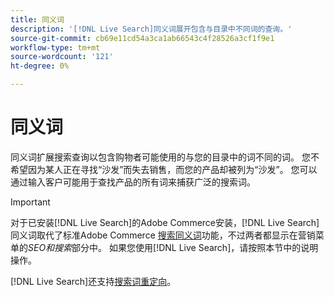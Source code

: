 ```yaml
---
title: 同义词
description: '[!DNL Live Search]同义词展开包含与目录中不同词的查询。'
source-git-commit: cb69e11cd54a3ca1ab66543c4f28526a3cf1f9e1
workflow-type: tm+mt
source-wordcount: '121'
ht-degree: 0%

---
```


# 同义词

同义词扩展搜索查询以包含购物者可能使用的与您的目录中的词不同的词。 您不希望因为某人正在寻找“沙发”而失去销售，而您的产品却被列为“沙发”。 您可以通过输入客户可能用于查找产品的所有词来捕获广泛的搜索词。

>[!IMPORTANT]
>
>对于已安装[!DNL Live Search]的Adobe Commerce安装，[!DNL Live Search]同义词取代了标准Adobe Commerce [搜索同义词](https://experienceleague.adobe.com/docs/commerce-admin/catalog/catalog/search/search-terms.html?lang=zh-Hans#search-synonyms)功能，不过两者都显示在营销菜单的&#x200B;*SEO和搜索*&#x200B;部分中。 如果您使用[!DNL Live Search]，请按照本节中的说明操作。

[!DNL Live Search]还支持[搜索词重定向](https://experienceleague.adobe.com/docs/commerce-admin/catalog/catalog/search/search-terms.html?lang=zh-Hans)。
